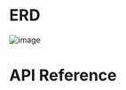 # ERD

![image](https://github.com/yhjs1211/transTypescript/assets/122883378/23a9f2ad-745b-461a-b370-75e736565a85)

# API Reference
